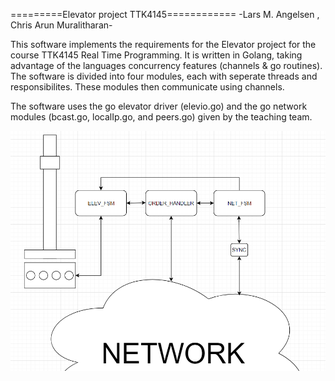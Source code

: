 =========Elevator project TTK4145============
 -Lars M. Angelsen , Chris Arun Muralitharan-

This software implements the requirements for the Elevator project for the course TTK4145 Real Time Programming.
It is written in Golang, taking advantage of the languages concurrency features (channels & go routines). The
software is divided into four modules, each with seperate threads and responsibilites. These modules then communicate
using channels.

The software uses the go elevator driver (elevio.go) and the go network modules (bcast.go, localIp.go, and peers.go) given
by the teaching team.

![](ELEVATOR_SYSTEM.png)
